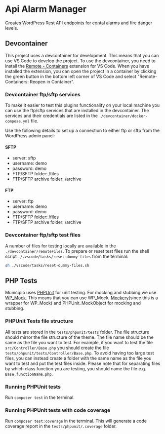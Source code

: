 # Api Alarm Manager
Creates WordPress Rest API endpoints for contal alarms and fire danger levels.

## Devcontainer
This project uses a devcontainer for development. This means that you can use VS Code to develop the project. To use the devcontainer, you need to install the [Remote - Containers](https://marketplace.visualstudio.com/items?itemName=ms-vscode-remote.remote-containers) extension for VS Code. When you have installed the extension, you can open the project in a container by clicking the green button in the bottom left corner of VS Code and select "Remote-Containers: Reopen in Container".

### Devcontainer ftp/sftp services
To make it easier to test this plugins functionality on your local machine you can use the ftp/sftp services that are installed in the devcontainer. The services and their credentials are listed in the `./devcontainer/docker-compose.yml` file.

Use the following details to set up a connection to either ftp or sftp from the WordPress admin panel:

#### SFTP
* server: sftp
* username: demo
* password: demo
* FTP/SFTP folder: /files
* FTP/SFTP archive folder: /archive

#### FTP
* server: ftp
* username: demo
* password: demo
* FTP/SFTP folder: /files
* FTP/SFTP archive folder: /archive

### Devcontainer ftp/sftp test files
A number of files for testing locally are available in the `./devcontainer/remoteFiles`. To prepare or reset test files run the shell script `./.vscode/tasks/reset-dummy-files` from the terminal: 
```bash
sh ./vscode/tasks/reset-dummy-files.sh
```

## PHP Tests
Municipio uses [PHPUnit](https://phpunit.de/) for unit testing. For mocking and stubbing we use [WP_Mock](https://wp-mock.gitbook.io/). This means that you can use WP_Mock, [Mockery](https://github.com/mockery/mockery)(since this is a wrapper for WP_Mock) and PHPUnit_MockObject for mocking and stubbing.

### PHPUnit Tests file structure
All tests are stored in the `tests/phpunit/tests` folder. The file structure should mirror the file structure of the theme. The file name should be the same as the file you want to test. For example, if you want to test the file `src/Controller/Base.php` you should create the file `tests/phpunit/tests/Controller/Base.php`. To avoid having too large test files, you can instead create a folder with the same name as the file you want to test and put the test files inside. Please note that for separating files by which class function you are testing, you should name the file e.g. `Base.functionName.php`.

### Running PHPUnit tests
Run `composer test` in the terminal.

### Running PHPUnit tests with code coverage
Run `composer test:coverage` in the terminal. This will generate a code coverage report in the `tests/phpunit/.coverage` folder.
